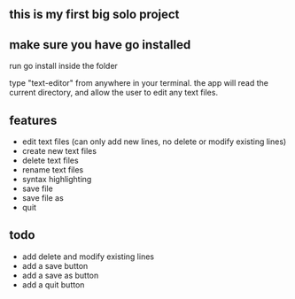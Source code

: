 ## this is my first big solo project

## make sure you have go installed

run go install inside the folder

type "text-editor" from anywhere in your terminal. the app will read the current directory, and allow the user to edit any text files.

## features

- edit text files (can only add new lines, no delete or modify existing lines)
- create new text files
- delete text files
- rename text files
- syntax highlighting
- save file
- save file as
- quit


## todo

- add delete and modify existing lines
- add a save button
- add a save as button
- add a quit button